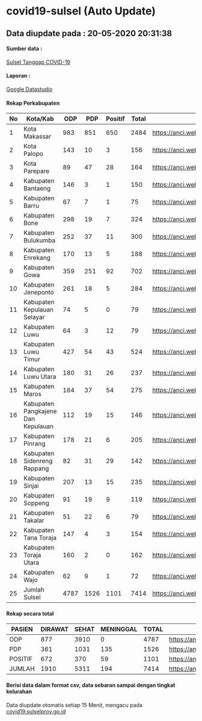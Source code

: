 
# covid19-sulsel (Auto Update)

## Data diupdate pada : 20-05-2020 20:31:38

#### Sumber data :
[Sulsel Tanggap COVID-19](https://covid19.sulselprov.go.id)

#### Laporan :
[Google Datastudio](https://datastudio.google.com/s/jythWGc1j4w)

#### Rekap Perkabupaten 
|No|Kota/Kab|ODP|PDP|Positif|Total|Link|
| --- | --- | --- | --- | --- | --- | --- |
|1|Kota Makassar|983|851|650|2484|https://anci.web.id/cor/kota_makassar|
|2|Kota Palopo|143|10|3|156|https://anci.web.id/cor/kota_palopo|
|3|Kota Parepare|89|47|28|164|https://anci.web.id/cor/kota_parepare|
|4|Kabupaten Bantaeng|146|3|1|150|https://anci.web.id/cor/kabupaten_bantaeng|
|5|Kabupaten Barru|67|7|1|75|https://anci.web.id/cor/kabupaten_barru|
|6|Kabupaten Bone|298|19|7|324|https://anci.web.id/cor/kabupaten_bone|
|7|Kabupaten Bulukumba|252|37|11|300|https://anci.web.id/cor/kabupaten_bulukumba|
|8|Kabupaten Enrekang|170|13|5|188|https://anci.web.id/cor/kabupaten_enrekang|
|9|Kabupaten Gowa|359|251|92|702|https://anci.web.id/cor/kabupaten_gowa|
|10|Kabupaten Jeneponto|261|18|5|284|https://anci.web.id/cor/kabupaten_jeneponto|
|11|Kabupaten Kepulauan Selayar|74|5|0|79|https://anci.web.id/cor/kabupaten_kepulauan_selayar|
|12|Kabupaten Luwu|64|3|12|79|https://anci.web.id/cor/kabupaten_luwu|
|13|Kabupaten Luwu Timur|427|54|43|524|https://anci.web.id/cor/kabupaten_luwu_timur|
|14|Kabupaten Luwu Utara|180|31|26|237|https://anci.web.id/cor/kabupaten_luwu_utara|
|15|Kabupaten Maros|184|37|54|275|https://anci.web.id/cor/kabupaten_maros|
|16|Kabupaten Pangkajene Dan Kepulauan|112|19|15|146|https://anci.web.id/cor/kabupaten_pangkajene_dan_kepulauan|
|17|Kabupaten Pinrang|178|21|6|205|https://anci.web.id/cor/kabupaten_pinrang|
|18|Kabupaten Sidenreng Rappang|82|31|29|142|https://anci.web.id/cor/kabupaten_sidenreng_rappang|
|19|Kabupaten Sinjai|207|13|15|235|https://anci.web.id/cor/kabupaten_sinjai|
|20|Kabupaten Soppeng|91|19|9|119|https://anci.web.id/cor/kabupaten_soppeng|
|21|Kabupaten Takalar|51|22|6|79|https://anci.web.id/cor/kabupaten_takalar|
|22|Kabupaten Tana Toraja|147|4|3|154|https://anci.web.id/cor/kabupaten_tana_toraja|
|23|Kabupaten Toraja Utara|160|2|0|162|https://anci.web.id/cor/kabupaten_toraja_utara|
|24|Kabupaten Wajo|62|9|1|72|https://anci.web.id/cor/kabupaten_wajo|
|25|Jumlah Sulsel|4787|1526|1101|7414|https://anci.web.id/cor/jumlah_sulsel|

#### Rekap secara total

| PASIEN | DIRAWAT | SEHAT | MENINGGAL | TOTAL | LINK |
| ---- | -------- | ---- | ---- |  ---- | ---- |
| ODP | 877 | 3910 | 0 | 4787 | https://anci.web.id/cor/odp_detail.html |
| PDP | 361 | 1031 | 135 | 1526 | https://anci.web.id/cor/pdp_detail.html |
| POSITIF | 672 | 370 | 59 | 1101 | https://anci.web.id/cor/positif_detail.html |
| JUMLAH | 1910 | 5311 | 194 | 7414 | https://anci.web.id/cor/jumlah_sulsel/ |

 
#### Berisi data dalam format csv, data sebaran sampai dengan tingkat kelurahan

Data diupdate otomatis setiap 15 Menit, mengacu pada [covid19.sulselprov.go.id](https://covid19.sulselprov.go.id)

